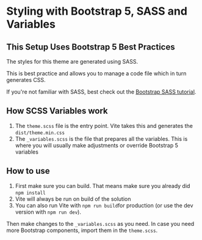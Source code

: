 # Styling with Bootstrap 5, SASS and Variables

## This Setup Uses Bootstrap 5 Best Practices

The styles for this theme are generated using SASS. 

This is best practice and allows you to manage a code file which in turn generates CSS. 

If you're not familiar with SASS, best check out the [Bootstrap SASS tutorial](https://getbootstrap.com/docs/5.3/customize/sass/).

## How SCSS Variables work

1. The `theme.scss` file is the entry point. Vite takes this and generates the `dist/theme.min.css`
1. The `_variables.scss` is the file that prepares all the variables. This is where you will usually make adjustments or override Bootstrap 5 variables

## How to use

1. First make sure you can build. That means make sure you already did `npm install` 
1. Vite will always be run on build of the solution 
1. You can also run Vite with `npm run build`for production (or use the dev version with `npm run dev`).

Then make changes to the `_variables.scss` as you need. In case you need more Bootstrap components, import them in the `theme.scss`.